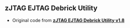 ## zJTAG EJTAG Debrick Utility

* Original code from [**zJTAG EJTAG Debrick Utility v1.8**](https://openwrt.org/_media/media/doc/hardware/zjtag-1.8.zip)
